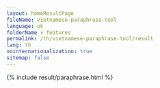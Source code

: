 ```yaml
---
layout: homeResultPage
fileName: vietnamese-paraphrase-tool
language: uk
folderName : features
permalink: /th/vietnamese-paraphrase-tool/result
lang: th
nointernationalization: true
sitemap: false
---
```

{% include result/paraphrase.html %}

<script src="/js/result/paraprashing.js" data-foldername="{{page.folderName}}" data-lang="{{page.lang}}"></script>